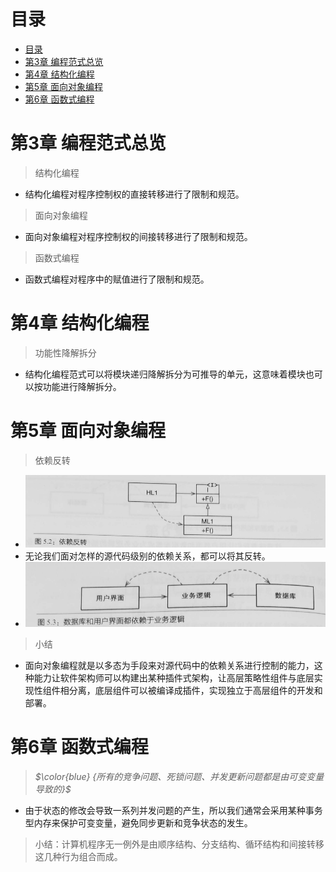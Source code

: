 # 目录
- [目录](#目录)
- [第3章 编程范式总览](#第3章-编程范式总览)
- [第4章 结构化编程](#第4章-结构化编程)
- [第5章 面向对象编程](#第5章-面向对象编程)
- [第6章 函数式编程](#第6章-函数式编程)

# 第3章 编程范式总览
> 结构化编程
+ 结构化编程对程序控制权的直接转移进行了限制和规范。
> 面向对象编程
+ 面向对象编程对程序控制权的间接转移进行了限制和规范。
> 函数式编程
+ 函数式编程对程序中的赋值进行了限制和规范。
  
# 第4章 结构化编程
> 功能性降解拆分
+ 结构化编程范式可以将模块递归降解拆分为可推导的单元，这意味着模块也可以按功能进行降解拆分。

# 第5章 面向对象编程
> 依赖反转
+ ![ diagram](image/1.bmp)
+ 无论我们面对怎样的源代码级别的依赖关系，都可以将其反转。
+ ![ diagram](image/2.bmp)
>小结
  + 面向对象编程就是以多态为手段来对源代码中的依赖关系进行控制的能力，这种能力让软件架构师可以构建出某种插件式架构，让高层策略性组件与底层实现性组件相分离，底层组件可以被编译成插件，实现独立于高层组件的开发和部署。
# 第6章 函数式编程
> *$\color{blue} {所有的竞争问题、死锁问题、并发更新问题都是由可变变量导致的}$*
+ 由于状态的修改会导致一系列并发问题的产生，所以我们通常会采用某种事务型内存来保护可变变量，避免同步更新和竞争状态的发生。
> 小结：计算机程序无一例外是由顺序结构、分支结构、循环结构和间接转移这几种行为组合而成。